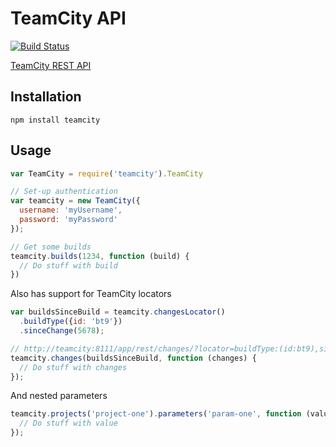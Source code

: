 # TeamCity API

[![Build Status](https://travis-ci.org/jeef3/teamcity.svg?branch=master)](https://travis-ci.org/jeef3/teamcity)

[TeamCity REST API](http://confluence.jetbrains.com/display/TCD8/REST+API)

## Installation

```
npm install teamcity
```

## Usage

``` JavaScript
var TeamCity = require('teamcity').TeamCity

// Set-up authentication
var teamcity = new TeamCity({
  username: 'myUsername',
  password: 'myPassword'
});

// Get some builds
teamcity.builds(1234, function (build) {
  // Do stuff with build
})
```

Also has support for TeamCity locators

``` JavaScript
var buildsSinceBuild = teamcity.changesLocator()
  .buildType({id: 'bt9'})
  .sinceChange(5678);

// http://teamcity:8111/app/rest/changes/?locator=buildType:(id:bt9),sinceChange:5678
teamcity.changes(buildsSinceBuild, function (changes) {
  // Do stuff with changes
});
```

And nested parameters

``` JavaScript
teamcity.projects('project-one').parameters('param-one', function (value) {
  // Do stuff with value
});
```
